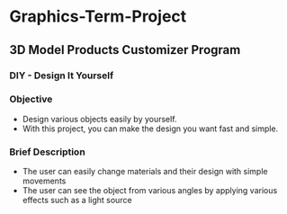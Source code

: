 # Graphics-Term-Project
  
## 3D Model Products Customizer Program

### DIY - Design It Yourself  


### Objective 
* Design various objects easily by yourself.
* With this project, you can make the design you want fast and simple.  


### Brief Description
* The user can easily change materials and their design with simple movements
* The user can see the object from various angles by applying various effects such as a light source


